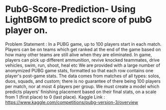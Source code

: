 # PubG-Score-Prediction- Using LightBGM to predict score of pubG player on.
Problem Statement :
In a PUBG game, up to 100 players start in each match. Players can be on teams which get ranked at the end of the game based on how many other teams are still alive when they are eliminated. In game, players can pick up different ammunition, revive knocked teammates, drive vehicles, swim, run, shoot, heal etc We are provided with a large number of anonymized PUBG game stats, formatted so that each row contains one player's post-game stats. The data comes from matches of all types: solos, duos, squads, and custom; there is no guarantee of there being 100 players per match, nor at most 4 players per group. We must create a model which predicts players' finishing placement based on their final stats, on a scale from 1 (first place) to 0 (last place). Kaggle Link : https://www.kaggle.com/competitions/pubg-version-3/overview

